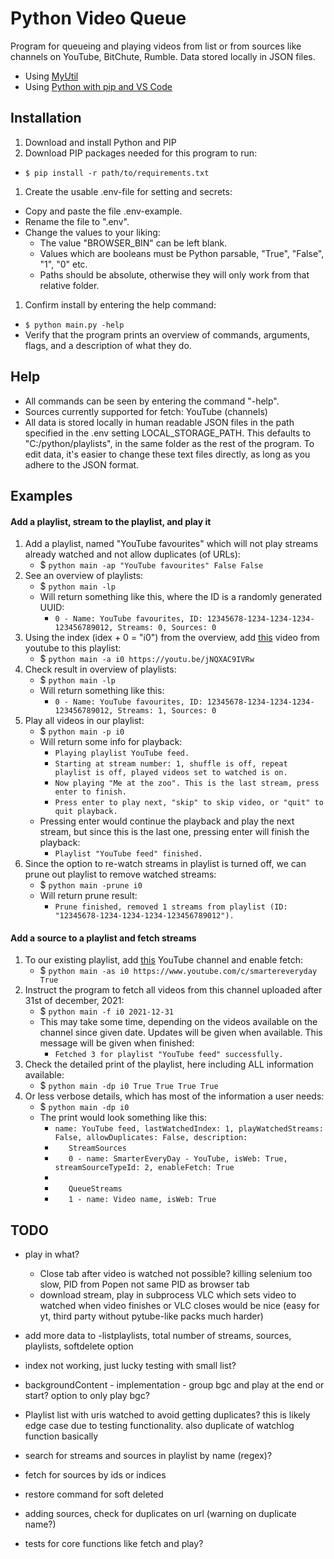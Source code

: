 # Python Video Queue

Program for queueing and playing videos from list or from sources like channels on YouTube, BitChute, Rumble. Data stored locally in JSON files.

- Using [MyUtil](https://github.com/grdall/python-packages)
- Using [Python with pip and VS Code](https://github.com/grdall/shared-documentation/blob/main/python-pip-vscode.md)
     
## Installation

1. Download and install Python and PIP
1. Download PIP packages needed for this program to run:
  - ```$ pip install -r path/to/requirements.txt```
1. Create the usable .env-file for setting and secrets:
  - Copy and paste the file .env-example.
  - Rename the file to ".env".
  - Change the values to your liking:
      - The value "BROWSER_BIN" can be left blank. 
      - Values which are booleans must be Python parsable, "True", "False", "1", "0" etc.
      - Paths should be absolute, otherwise they will only work from that relative folder.
1. Confirm install by entering the help command:
  - ```$ python main.py -help```
  - Verify that the program prints an overview of commands, arguments, flags, and a description of what they do.

## Help

- All commands can be seen by entering the command "-help".
- Sources currently supported for fetch: YouTube (channels)
- All data is stored locally in human readable JSON files in the path specified in the .env setting LOCAL_STORAGE_PATH. This defaults to "C:/python/playlists", in the same folder as the rest of the program. To edit data, it's easier to change these text files directly, as long as you adhere to the JSON format.

## Examples

#### Add a playlist, stream to the playlist, and play it

1. Add a playlist, named "YouTube favourites" which will not play streams already watched and not allow duplicates (of URLs):
    - $ `python main -ap "YouTube favourites" False False`
1. See an overview of playlists:
    - $ `python main -lp`
    - Will return something like this, where the ID is a randomly generated UUID:
      - `0 - Name: YouTube favourites, ID: 12345678-1234-1234-1234-123456789012, Streams: 0, Sources: 0`
1. Using the index (idex + 0 = "i0") from the overview, add [this](https://youtu.be/jNQXAC9IVRw) video from youtube to this playlist:
    - $ `python main -a i0 https://youtu.be/jNQXAC9IVRw`
1. Check result in overview of playlists:
    - $ `python main -lp`
    - Will return something like this:
      - `0 - Name: YouTube favourites, ID: 12345678-1234-1234-1234-123456789012, Streams: 1, Sources: 0`
1. Play all videos in our playlist:
    - $ `python main -p i0`
    - Will return some info for playback:
      - `Playing playlist YouTube feed.`
      - `Starting at stream number: 1, shuffle is off, repeat playlist is off, played videos set to watched is on.`
      - `Now playing "Me at the zoo". This is the last stream, press enter to finish.`
      - `Press enter to play next, "skip" to skip video, or "quit" to quit playback.`
    - Pressing enter would continue the playback and play the next stream, but since this is the last one, pressing enter will finish the playback:
      - `Playlist "YouTube feed" finished.` 
1. Since the option to re-watch streams in playlist is turned off, we can prune out playlist to remove watched streams:
    - $ `python main -prune i0`
    - Will return prune result:
      - `Prune finished, removed 1 streams from playlist (ID: "12345678-1234-1234-1234-123456789012").`

#### Add a source to a playlist and fetch streams

1. To our existing playlist, add [this](https://www.youtube.com/c/smartereveryday) YouTube channel and enable fetch:
    - $ `python main -as i0 https://www.youtube.com/c/smartereveryday True`
1. Instruct the program to fetch all videos from this channel uploaded after 31st of december, 2021:
    - $ `python main -f i0 2021-12-31`
    - This may take some time, depending on the videos available on the channel since given date. Updates will be given when available. This message will be given when finished:
      - `Fetched 3 for playlist "YouTube feed" successfully.`
1. Check the detailed print of the playlist, here including ALL information available:
    - $ `python main -dp i0 True True True True`
1. Or less verbose details, which has most of the information a user needs:
    - $ `python main -dp i0`
    - The print would look something like this:
      - `name: YouTube feed, lastWatchedIndex: 1, playWatchedStreams: False, allowDuplicates: False, description: `
      - `   StreamSources`
      - `   0 - name: SmarterEveryDay - YouTube, isWeb: True, streamSourceTypeId: 2, enableFetch: True`
      - `   `
      - `   QueueStreams`
      - `   1 - name: Video name, isWeb: True`

## TODO

- play in what?
  - Close tab after video is watched not possible? killing selenium too slow, PID from Popen not same PID as browser tab  
  - download stream, play in subprocess VLC which sets video to watched when video finishes or VLC closes would be nice (easy for yt, third party without pytube-like packs much harder)

- add more data to -listplaylists, total number of streams, sources, playlists, softdelete option
- index not working, just lucky testing with small list?
- backgroundContent - implementation - group bgc and play at the end or start? option to only play bgc?
- Playlist list with uris watched to avoid getting duplicates? this is likely edge case due to testing functionality. also duplicate of watchlog function basically
- search for streams and sources in playlist by name (regex)?
- fetch for sources by ids or indices
- restore command for soft deleted
- adding sources, check for duplicates on url (warning on duplicate name?)
- tests for core functions like fetch and play?